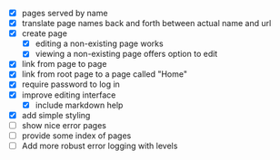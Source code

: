 - [x] pages served by name
- [x] translate page names back and forth between actual name and url
- [x] create page
  - [x] editing a non-existing page works
  - [x] viewing a non-existing page offers option to edit
- [x] link from page to page
- [x] link from root page to a page called "Home"
- [x] require password to log in
- [x] improve editing interface
  - [x] include markdown help
- [x] add simple styling
- [ ] show nice error pages
- [ ] provide some index of pages
- [ ] Add more robust error logging with levels
